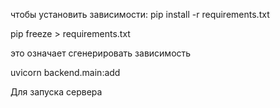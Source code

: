 чтобы установить зависимости:
pip install -r requirements.txt

pip freeze > requirements.txt 

это означает сгенерировать зависимость

uvicorn backend.main:add 

Для запуска сервера
